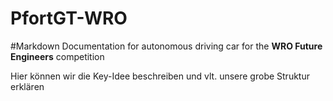 # PfortGT-WRO
#Markdown
Documentation for autonomous driving car for the **WRO Future Engineers** competition


Hier können wir die Key-Idee beschreiben und vlt. unsere grobe Struktur erklären
